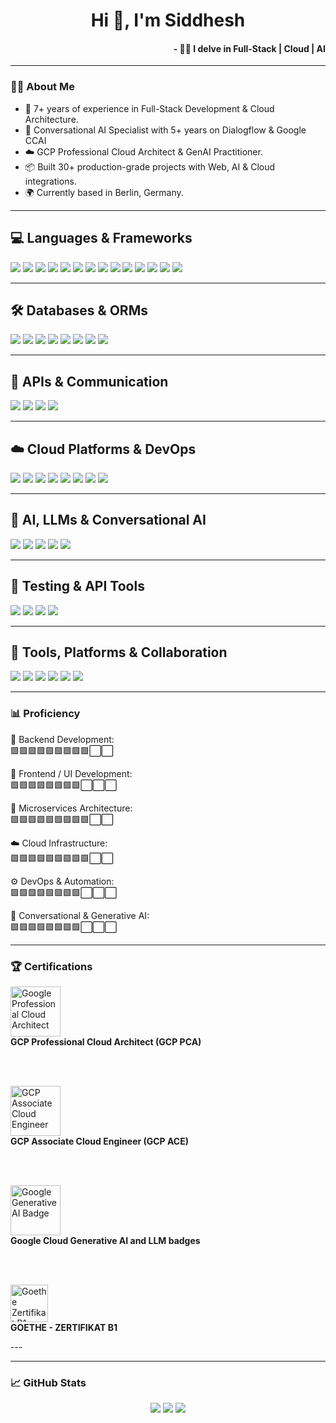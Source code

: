 <h1 align="center">Hi 👋, I'm Siddhesh</h1>
<h4 align="right">        - 🧑‍💻 I delve in Full-Stack | Cloud | AI </h3>

---

### 👨‍💻 About Me

- 🚀 7+ years of experience in Full-Stack Development & Cloud Architecture.  
- 🧠 Conversational AI Specialist with 5+ years on Dialogflow & Google CCAI  
- ☁️ GCP Professional Cloud Architect & GenAI Practitioner. 
- 📦 Built 30+ production-grade projects with Web, AI & Cloud integrations.
- 🌍 Currently based in Berlin, Germany.


---
## 💻 Languages & Frameworks

<p align="left">
  <img src="https://img.shields.io/badge/JavaScript-F7DF1E?style=for-the-badge&logo=javascript&logoColor=black"/>
  <img src="https://img.shields.io/badge/TypeScript-3178C6?style=for-the-badge&logo=typescript&logoColor=white"/>
  <img src="https://img.shields.io/badge/Python-3776AB?style=for-the-badge&logo=python&logoColor=white"/>
  <img src="https://img.shields.io/badge/HTML5-E34F26?style=for-the-badge&logo=html5&logoColor=white"/>
  <img src="https://img.shields.io/badge/React-20232A?style=for-the-badge&logo=react&logoColor=61DAFB"/>
  <img src="https://img.shields.io/badge/Next.js-000000?style=for-the-badge&logo=nextdotjs&logoColor=white"/>
  <img src="https://img.shields.io/badge/AngularJS-DD0031?style=for-the-badge&logo=angularjs&logoColor=white"/>
  <img src="https://img.shields.io/badge/Bootstrap-7952B3?style=for-the-badge&logo=bootstrap&logoColor=white"/>
  <img src="https://img.shields.io/badge/Tailwind_CSS-38B2AC?style=for-the-badge&logo=tailwind-css&logoColor=white"/>
  <img src="https://img.shields.io/badge/Node.js-339933?style=for-the-badge&logo=node.js&logoColor=white"/>
  <img src="https://img.shields.io/badge/Express.js-000000?style=for-the-badge&logo=express&logoColor=white"/>
  <img src="https://img.shields.io/badge/NestJS-E0234E?style=for-the-badge&logo=nestjs&logoColor=white"/>
  <img src="https://img.shields.io/badge/MERN-499C76?style=for-the-badge&logo=mongodb&logoColor=white"/>
  <img src="https://img.shields.io/badge/MEAN-DD0031?style=for-the-badge&logo=angularjs&logoColor=white"/>
</p>

---

## 🛠️ Databases & ORMs

<p align="left">
  <img src="https://img.shields.io/badge/MongoDB-47A248?style=for-the-badge&logo=mongodb&logoColor=white"/>
  <img src="https://img.shields.io/badge/PostgreSQL-336791?style=for-the-badge&logo=postgresql&logoColor=white"/>
  <img src="https://img.shields.io/badge/MySQL-4479A1?style=for-the-badge&logo=mysql&logoColor=white"/>
  <img src="https://img.shields.io/badge/Firebase-FFCA28?style=for-the-badge&logo=firebase&logoColor=black"/>
  <img src="https://img.shields.io/badge/BigQuery-4285F4?style=for-the-badge&logo=google-cloud&logoColor=white"/>
  <img src="https://img.shields.io/badge/Prisma-2D3748?style=for-the-badge&logo=prisma&logoColor=white"/>
  <img src="https://img.shields.io/badge/Sequelize-3C76A1?style=for-the-badge&logo=sequelize&logoColor=white"/>
  <img src="https://img.shields.io/badge/Redis-DC382D?style=for-the-badge&logo=redis&logoColor=white"/>
</p>

---

## 🔗 APIs & Communication

<p align="left">
  <img src="https://img.shields.io/badge/REST_API-4A90E2?style=for-the-badge&logo=swagger&logoColor=white"/>
  <img src="https://img.shields.io/badge/GraphQL-E10098?style=for-the-badge&logo=graphql&logoColor=white"/>
  <img src="https://img.shields.io/badge/WebSockets-010101?style=for-the-badge&logo=socket.io&logoColor=white"/>
  <img src="https://img.shields.io/badge/OpenAPI-6BA539?style=for-the-badge&logo=openapiinitiative&logoColor=white"/>
</p>

---


## ☁️ Cloud Platforms & DevOps

<p align="left">
  <img src="https://img.shields.io/badge/GCP-4285F4?style=for-the-badge&logo=google-cloud&logoColor=white"/>
  <img src="https://img.shields.io/badge/AWS-232F3E?style=for-the-badge&logo=amazon-aws&logoColor=white"/>
  <img src="https://img.shields.io/badge/Docker-2496ED?style=for-the-badge&logo=docker&logoColor=white"/>
  <img src="https://img.shields.io/badge/Kubernetes-326CE5?style=for-the-badge&logo=kubernetes&logoColor=white"/>
  <img src="https://img.shields.io/badge/Cloud%20Build-4285F4?style=for-the-badge&logo=google-cloud&logoColor=white"/>
  <img src="https://img.shields.io/badge/GitHub%20Actions-2088FF?style=for-the-badge&logo=github-actions&logoColor=white"/>
  <img src="https://img.shields.io/badge/GitLab%20CI/CD-FC6D26?style=for-the-badge&logo=gitlab&logoColor=white"/>
  <img src="https://img.shields.io/badge/Jenkins-D24939?style=for-the-badge&logo=jenkins&logoColor=white"/>
</p>

---

## 🤖 AI, LLMs & Conversational AI

<p align="left">
  <img src="https://img.shields.io/badge/Dialogflow-FE7C3F?style=for-the-badge&logo=dialogflow&logoColor=white"/>
  <img src="https://img.shields.io/badge/CCAI-4285F4?style=for-the-badge&logo=google-cloud&logoColor=white"/>
  <img src="https://img.shields.io/badge/Vertex_AI-4285F4?style=for-the-badge&logo=google-cloud&logoColor=white"/>
  <img src="https://img.shields.io/badge/Generative_AI-6E6E6E?style=for-the-badge&logo=openai&logoColor=white"/>
  <img src="https://img.shields.io/badge/LLMs-101010?style=for-the-badge&logo=google&logoColor=white"/>
</p>

---

## 🧪 Testing & API Tools

<p align="left">
  <img src="https://img.shields.io/badge/Jest-C21325?style=for-the-badge&logo=jest&logoColor=white"/>
  <img src="https://img.shields.io/badge/Mocha-8D6748?style=for-the-badge&logo=mocha&logoColor=white"/>
  <img src="https://img.shields.io/badge/Postman-FF6C37?style=for-the-badge&logo=postman&logoColor=white"/>
  <img src="https://img.shields.io/badge/Swagger-85EA2D?style=for-the-badge&logo=swagger&logoColor=black"/>
</p>

---

## 🧰 Tools, Platforms & Collaboration

<p align="left">
  <img src="https://img.shields.io/badge/GitHub-181717?style=for-the-badge&logo=github&logoColor=white"/>
  <img src="https://img.shields.io/badge/GitLab-FC6D26?style=for-the-badge&logo=gitlab&logoColor=white"/>
  <img src="https://img.shields.io/badge/JIRA-0052CC?style=for-the-badge&logo=jira&logoColor=white"/>
  <img src="https://img.shields.io/badge/Agile-61DAFB?style=for-the-badge&logo=scrumalliance&logoColor=black"/>
  <img src="https://img.shields.io/badge/Scrum-1E90FF?style=for-the-badge&logo=trello&logoColor=white"/>
  <img src="https://img.shields.io/badge/Kanban-3178C6?style=for-the-badge&logo=trello&logoColor=white"/>
</p>


---

### 📊 Proficiency

🔧 Backend Development:  <br/>
  🟩🟩🟩🟩🟩🟩🟩🟩🟩⬜⬜  

🎨 Frontend / UI Development: <br/>
  🟩🟩🟩🟩🟩🟩🟩🟩⬜⬜⬜  

🔗 Microservices Architecture: <br/>
  🟩🟩🟩🟩🟩🟩🟩🟩🟩⬜⬜  

☁️ Cloud Infrastructure:  <br/>
  🟩🟩🟩🟩🟩🟩🟩🟩🟩⬜⬜  

⚙️ DevOps & Automation:<br/>
  🟩🟩🟩🟩🟩🟩🟩🟩⬜⬜⬜  

🤖 Conversational & Generative AI:<br/>
  🟩🟩🟩🟩🟩🟩🟩🟩⬜⬜⬜  
 


---


### 🏆 Certifications

<p align="left">

  <a href="https://www.credly.com/badges/bdd08bb0-bf0f-4dc7-88ae-4edd7fba4963/public_url" target="_blank" style="text-decoration:none; color:inherit;">
    <img src="https://siddhesh-kubal.vercel.app/static/media/pcaLogo.e10c6fe2b9b28eda2e8d.png" alt="Google Professional Cloud Architect" height="80" />
    <br />
    <strong>GCP Professional Cloud Architect (GCP PCA)</strong>
  </a>

  <br/><br/>

  <a href="https://www.credly.com/badges/01c38aef-6083-46b4-9174-327e7922f11f" target="_blank" style="text-decoration:none; color:inherit;">
    <img src="https://siddhesh-kubal.vercel.app/static/media/aceLogo.8084c6e830e78101605b.png" alt="GCP Associate Cloud Engineer" height="80" />
    <br />
    <strong>GCP Associate Cloud Engineer (GCP ACE)</strong>
  </a>

  <br/><br/>

  <a href="https://partner.cloudskillsboost.google/public_profiles/90de9af2-e73c-40e5-938d-e628afd50ef9" target="_blank" style="text-decoration:none; color:inherit;">
    <img src="https://siddhesh-kubal.vercel.app/static/media/silverLogo.70d73b4d3f16719698c7.png" alt="Google Generative AI Badge" height="80" />
    <br />
    <strong>Google Cloud Generative AI and LLM badges</strong>
  </a>

  <br/><br/>

  <a href="https://drive.google.com/file/d/17YmL3TZR69hkT2nx1pUvfD3834DKdrsA/view" target="_blank" style="text-decoration:none; color:inherit;">
    <img src="https://scontent-ber1-1.xx.fbcdn.net/v/t39.30808-1/347582037_1201948690499020_4873536383682697745_n.png?stp=dst-png_s200x200&_nc_cat=110&ccb=1-7&_nc_sid=2d3e12&_nc_ohc=lEdozyB0F9sQ7kNvwFW3pNX&_nc_oc=AdkQ9ciHiPE-F6H9BbMKgOmZE6ug40Sz9c4acpjzFjwki8KkMgTGI3Vd5bjlt5Xwwh0&_nc_zt=24&_nc_ht=scontent-ber1-1.xx&_nc_gid=YsHjpRqKPh7FqPlcvUeONw&oh=00_AfPa4zzfSDQ10t7XbgpQvz2hgeOw5KKD6U16XOxd_yy7Ng&oe=685535D3" alt="Goethe Zertifikat B1" height="60" />
    <br />
    <strong>GOETHE - ZERTIFIKAT B1</strong>
  </a>

</p>
---
<!-- 
### 📂 Highlight Projects

| Project           | Description                                                    | Stack                                 |
|------------------|----------------------------------------------------------------|---------------------------------------|
| **G-Next 23/24** | Conversational AI assistants at Google Cloud Next              | Dialogflow CX, Vertex AI, GCP         |
| **HSS Directory Bot** | AI directory bot integrated with Zendesk, for hospital staff     | Dialogflow CX, Firebase, REST         |
| **Premium Retail** | Smart customer support for retail chain using LLM + RAG       | OpenAI, Node.js, Firestore            |
| **Six Flags**     | Voice bot integration for ticketing and support                | Dialogflow CX, Twilio, Google Cloud   |
| **PA PUC**        | Voice IVR system for public utilities commission                | Dialogflow CX, Telephony, GCP         |

--- -->

### 📬 How to Reach Me

- 💼 [LinkedIn](https://www.linkedin.com/in/siddhesh-kubal)  
- 🌐 [Portfolio](https://siddhesh-kubal.vercel.app)  
- 📧 Email: [siddhesh14.kubal@gmail.com](mailto:siddhesh14.kubal@gmail.com)  
- 🧑‍💻 GitHub: [github.com/siddheshkubal14](https://github.com/siddheshkubal14)

<p align="center">
  <a href="https://www.linkedin.com/in/siddhesh-kubal" target="_blank">
    <img alt="LinkedIn" src="https://img.shields.io/badge/LinkedIn-blue?logo=linkedin&style=for-the-badge&logoColor=white">
  </a>
  <a href="mailto:siddhesh14.kubal@gmail.com" target="_blank">
    <img alt="Email" src="https://img.shields.io/badge/Email-D14836?logo=gmail&logoColor=white&style=for-the-badge">
  </a>
  <a href="https://siddhesh-kubal.vercel.app" target="_blank">
    <img alt="Portfolio" src="https://img.shields.io/badge/Portfolio-000000?style=for-the-badge&logo=firefox&logoColor=white">
  </a>
</p>

<!-- ---

### 😄 Fun Facts

- 🎙 I’ve built bots that served millions of users across industries  
- 🌍 Moved to Germany in 2024 with an Opportunity Card — adventure mode: ON  
- 🍳 Learning to cook Indian meals, one recipe at a time  
- 🧠 I enjoy designing scalable systems almost as much as debugging race conditions  
- 🧳 I backpack with a Raspberry Pi to build on the go   

-->

---

### 📈 GitHub Stats

<p align="center">
  <img src="https://github-readme-stats.vercel.app/api?username=siddheshkubal14&show_icons=true&theme=tokyonight" />
  <img src="https://github-readme-streak-stats.herokuapp.com?user=siddheshkubal14&theme=tokyonight" />
  <img src="https://github-readme-stats.vercel.app/api/top-langs/?username=siddheshkubal14&layout=compact&theme=tokyonight" />
</p>
